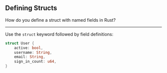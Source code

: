 ## Defining Structs

How do you define a struct with named fields in Rust?

---

Use the `struct` keyword followed by field definitions:

```rust
struct User {
    active: bool,
    username: String,
    email: String,
    sign_in_count: u64,
}
```

